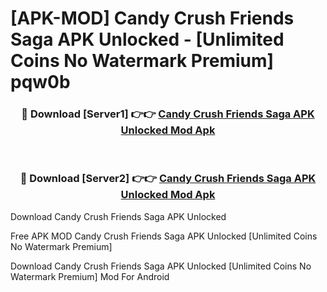 # [APK-MOD] Candy Crush Friends Saga APK Unlocked - [Unlimited Coins No Watermark Premium] pqw0b



<div align="center">
<h3>🔴 Download [Server1] 👉👉 <a href="https://momento.my/?title=Candy_Crush_Friends_Saga_APK_Unlocked">Candy Crush Friends Saga APK Unlocked Mod Apk</a></h3><br>

<h3>🔴 Download [Server2] 👉👉 <a href="https://momento.my/?title=Candy_Crush_Friends_Saga_APK_Unlocked">Candy Crush Friends Saga APK Unlocked Mod Apk</a></h3>
</div>



Download Candy Crush Friends Saga APK Unlocked 

Free APK MOD Candy Crush Friends Saga APK Unlocked [Unlimited Coins No Watermark Premium]

Download Candy Crush Friends Saga APK Unlocked [Unlimited Coins No Watermark Premium] Mod For Android

